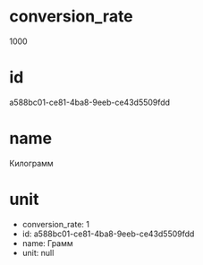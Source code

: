 # conversion_rate
  1000

# id
  a588bc01-ce81-4ba8-9eeb-ce43d5509fdd

# name
  Килограмм

# unit
  - conversion_rate:     1
  - id:     a588bc01-ce81-4ba8-9eeb-ce43d5509fdd
  - name:     Грамм
  - unit:     null

